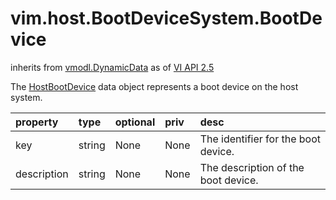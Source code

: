 vim.host.BootDeviceSystem.BootDevice
====================================
inherits from [vmodl.DynamicData](docs/vmodl.DynamicData.md)
as of [VI API 2.5](vim.version.md#vim.version.version2)


The <a href="vim.host.BootDeviceSystem.BootDevice.md">HostBootDevice</a> data object represents a boot device on the host system.

| property | type | optional | priv | desc |
|:---------|:-----|:---------|:-----|:-----|
| key | string | None | None | The identifier for the boot device. |
| description | string | None | None | The description of the boot device. |


